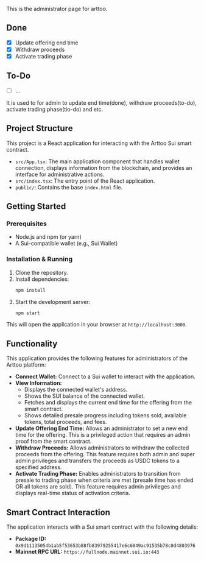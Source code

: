 This is the administrator page for arttoo.

## Done
- [x] Update offering end time
- [x] Withdraw proceeds
- [x] Activate trading phase

## To-Do
- [ ] ...

It is used to for admin to update end time(done), withdraw proceeds(to-do), activate trading phase(tio-do) and etc.

## Project Structure

This project is a React application for interacting with the Arttoo Sui smart contract.

-   `src/App.tsx`: The main application component that handles wallet connection, displays information from the blockchain, and provides an interface for administrative actions.
-   `src/index.tsx`: The entry point of the React application.
-   `public/`: Contains the base `index.html` file.

## Getting Started

### Prerequisites

-   Node.js and npm (or yarn)
-   A Sui-compatible wallet (e.g., Sui Wallet)

### Installation & Running

1.  Clone the repository.
2.  Install dependencies:
    ```bash
    npm install
    ```
3.  Start the development server:
    ```bash
    npm start
    ```
This will open the application in your browser at `http://localhost:3000`.

## Functionality

This application provides the following features for administrators of the Arttoo platform:

*   **Connect Wallet:** Connect to a Sui wallet to interact with the application.
*   **View Information:**
    *   Displays the connected wallet's address.
    *   Shows the SUI balance of the connected wallet.
    *   Fetches and displays the current end time for the offering from the smart contract.
    *   Shows detailed presale progress including tokens sold, available tokens, total proceeds, and fees.
*   **Update Offering End Time:** Allows an administrator to set a new end time for the offering. This is a privileged action that requires an admin proof from the smart contract.
*   **Withdraw Proceeds:** Allows administrators to withdraw the collected proceeds from the offering. This feature requires both admin and super admin privileges and transfers the proceeds as USDC tokens to a specified address.
*   **Activate Trading Phase:** Enables administrators to transition from presale to trading phase when criteria are met (presale time has ended OR all tokens are sold). This feature requires admin privileges and displays real-time status of activation criteria.

## Smart Contract Interaction

The application interacts with a Sui smart contract with the following details:

-   **Package ID:** `0x9d11135054b1ab5f53653b88fb83979255417e6c6049ac91535b78c0d4803976`
-   **Mainnet RPC URL:** `https://fullnode.mainnet.sui.io:443`